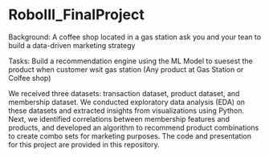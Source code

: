 # RoboIII_FinalProject

Background:
A coffee shop located in a gas station ask you and your tean to build a data-driven marketing strategy

Tasks:
Build a recommendation engine using the ML Model to suesest the product when customer wsit gas station (Any product at Gas Station or Colfee shop)

We received three datasets: transaction dataset, product dataset, and membership dataset. We conducted exploratory data analysis (EDA) on these datasets and extracted insights from visualizations using Python. Next, we identified correlations between membership features and products, and developed an algorithm to recommend product combinations to create combo sets for marketing purposes. The code and presentation for this project are provided in this repository.
